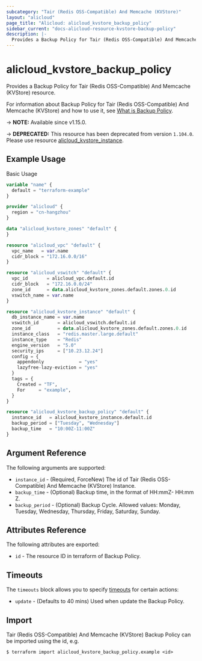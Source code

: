 ```yaml
---
subcategory: "Tair (Redis OSS-Compatible) And Memcache (KVStore)"
layout: "alicloud"
page_title: "Alicloud: alicloud_kvstore_backup_policy"
sidebar_current: "docs-alicloud-resource-kvstore-backup-policy"
description: |-
  Provides a Backup Policy for Tair (Redis OSS-Compatible) And Memcache (KVStore) resource.
---
```


# alicloud_kvstore_backup_policy

Provides a Backup Policy for Tair (Redis OSS-Compatible) And Memcache (KVStore) resource.

For information about Backup Policy for Tair (Redis OSS-Compatible) And Memcache (KVStore) and how to use it, see [What is Backup Policy](https://www.alibabacloud.com/help/en/redis/developer-reference/api-r-kvstore-2015-01-01-modifybackuppolicy-redis).

-> **NOTE:** Available since v1.15.0.

-> **DEPRECATED:**  This resource  has been deprecated from version `1.104.0`. Please use resource [alicloud_kvstore_instance](https://www.terraform.io/docs/providers/alicloud/r/kvstore_instance).

## Example Usage

Basic Usage

```terraform
variable "name" {
  default = "terraform-example"
}

provider "alicloud" {
  region = "cn-hangzhou"
}

data "alicloud_kvstore_zones" "default" {
}

resource "alicloud_vpc" "default" {
  vpc_name   = var.name
  cidr_block = "172.16.0.0/16"
}

resource "alicloud_vswitch" "default" {
  vpc_id       = alicloud_vpc.default.id
  cidr_block   = "172.16.0.0/24"
  zone_id      = data.alicloud_kvstore_zones.default.zones.0.id
  vswitch_name = var.name
}

resource "alicloud_kvstore_instance" "default" {
  db_instance_name = var.name
  vswitch_id       = alicloud_vswitch.default.id
  zone_id          = data.alicloud_kvstore_zones.default.zones.0.id
  instance_class   = "redis.master.large.default"
  instance_type    = "Redis"
  engine_version   = "5.0"
  security_ips     = ["10.23.12.24"]
  config = {
    appendonly             = "yes"
    lazyfree-lazy-eviction = "yes"
  }
  tags = {
    Created = "TF",
    For     = "example",
  }
}

resource "alicloud_kvstore_backup_policy" "default" {
  instance_id   = alicloud_kvstore_instance.default.id
  backup_period = ["Tuesday", "Wednesday"]
  backup_time   = "10:00Z-11:00Z"
}
```

## Argument Reference

The following arguments are supported:

* `instance_id` - (Required, ForceNew) The id of Tair (Redis OSS-Compatible) And Memcache (KVStore) Instance.
* `backup_time` - (Optional) Backup time, in the format of HH:mmZ- HH:mm Z.
* `backup_period` - (Optional) Backup Cycle. Allowed values: Monday, Tuesday, Wednesday, Thursday, Friday, Saturday, Sunday.

## Attributes Reference

The following attributes are exported:

* `id` - The resource ID in terraform of Backup Policy.

## Timeouts

The `timeouts` block allows you to specify [timeouts](https://www.terraform.io/docs/configuration-0-11/resources.html#timeouts) for certain actions:

* `update` - (Defaults to 40 mins) Used when update the Backup Policy.

## Import

Tair (Redis OSS-Compatible) And Memcache (KVStore) Backup Policy can be imported using the id, e.g.

```shell
$ terraform import alicloud_kvstore_backup_policy.example <id>
```
